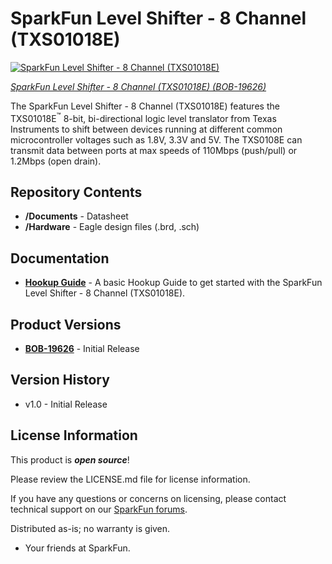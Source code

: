 SparkFun Level Shifter - 8 Channel (TXS01018E) 
===========================================

[![SparkFun Level Shifter - 8 Channel (TXS01018E)](https://cdn.sparkfun.com/assets/parts/1/9/2/9/6/19626-SparkFun_Level_Shifter_-_8_Channel__TXS01018E_-_SparkFun_Level_Shifter_-_8_Channel__TXS01018E_-01.jpg)](https://www.sparkfun.com/products/19626)

[*SparkFun Level Shifter - 8 Channel (TXS01018E) (BOB-19626)*](https://www.sparkfun.com/products/19626)

The SparkFun Level Shifter - 8 Channel (TXS01018E) features the TXS01018E<sup>&trade;</sup> 8-bit, bi-directional logic level translator from Texas Instruments to shift between devices running at different common microcontroller voltages such as 1.8V, 3.3V and 5V. The TXS0108E can transmit data between ports at max speeds of 110Mbps (push/pull) or 1.2Mbps (open drain).

Repository Contents
-------------------

* **/Documents** - Datasheet
* **/Hardware** - Eagle design files (.brd, .sch)

Documentation
-------------

* **[Hookup Guide](https://learn.sparkfun.com/tutorials/8-channel-level-shifter-breakout---txs01018e-hookup-guide)** - A basic Hookup Guide to get started with the SparkFun Level Shifter - 8 Channel (TXS01018E).

Product Versions
----------------

* **[BOB-19626](https://www.sparkfun.com/products/19626)** - Initial Release

Version History
---------------

* v1.0 - Initial Release

License Information
-------------------

This product is _**open source**_! 

Please review the LICENSE.md file for license information. 

If you have any questions or concerns on licensing, please contact technical support on our [SparkFun forums](https://forum.sparkfun.com/viewforum.php?f=152).

Distributed as-is; no warranty is given.

- Your friends at SparkFun.
